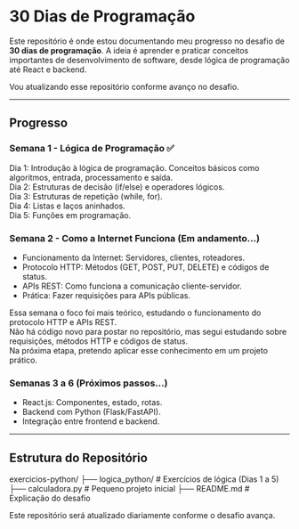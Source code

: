 # 30 Dias de Programação

Este repositório é onde estou documentando meu progresso no desafio de **30 dias de programação**. A ideia é aprender e praticar conceitos importantes de desenvolvimento de software, desde lógica de programação até React e backend.  

Vou atualizando esse repositório conforme avanço no desafio.  

---

## Progresso  

### Semana 1 - Lógica de Programação  ✅
Dia 1: Introdução à lógica de programação. Conceitos básicos como algoritmos, entrada, processamento e saída.  
Dia 2: Estruturas de decisão (if/else) e operadores lógicos.  
Dia 3: Estruturas de repetição (while, for).  
Dia 4: Listas e laços aninhados.  
Dia 5: Funções em programação.  

### Semana 2 - Como a Internet Funciona (Em andamento...)  
- Funcionamento da Internet: Servidores, clientes, roteadores.  
- Protocolo HTTP: Métodos (GET, POST, PUT, DELETE) e códigos de status.  
- APIs REST: Como funciona a comunicação cliente-servidor.  
- Prática: Fazer requisições para APIs públicas. 

Essa semana o foco foi mais teórico, estudando o funcionamento do protocolo HTTP e APIs REST.  
Não há código novo para postar no repositório, mas segui estudando sobre requisições, métodos HTTP e códigos de status.  
Na próxima etapa, pretendo aplicar esse conhecimento em um projeto prático.
 

### Semanas 3 a 6 (Próximos passos...)  
- React.js: Componentes, estado, rotas.  
- Backend com Python (Flask/FastAPI).  
- Integração entre frontend e backend.  

---

## Estrutura do Repositório  

exercicios-python/ ├── logica_python/ # Exercícios de lógica (Dias 1 a 5) ├── calculadora.py # Pequeno projeto inicial ├── README.md # Explicação do desafio

Este repositório será atualizado diariamente conforme o desafio avança.
